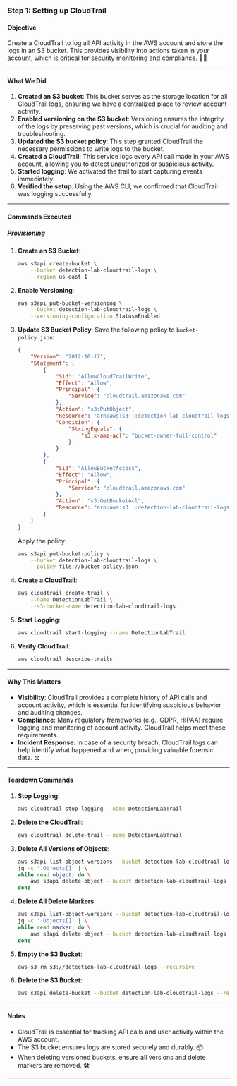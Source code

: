 ### Step 1: Setting up CloudTrail

#### **Objective**
Create a CloudTrail to log all API activity in the AWS account and store the logs in an S3 bucket. This provides visibility into actions taken in your account, which is critical for security monitoring and compliance. 🕵️‍♂️

---

#### **What We Did**

1. **Created an S3 bucket**: This bucket serves as the storage location for all CloudTrail logs, ensuring we have a centralized place to review account activity.
2. **Enabled versioning on the S3 bucket**: Versioning ensures the integrity of the logs by preserving past versions, which is crucial for auditing and troubleshooting.
3. **Updated the S3 bucket policy**: This step granted CloudTrail the necessary permissions to write logs to the bucket.
4. **Created a CloudTrail**: This service logs every API call made in your AWS account, allowing you to detect unauthorized or suspicious activity.
5. **Started logging**: We activated the trail to start capturing events immediately.
6. **Verified the setup**: Using the AWS CLI, we confirmed that CloudTrail was logging successfully.

---

#### **Commands Executed**

##### **Provisioning**

1. **Create an S3 Bucket**:
   ```bash
   aws s3api create-bucket \
       --bucket detection-lab-cloudtrail-logs \
       --region us-east-1
   ```

2. **Enable Versioning**:
   ```bash
   aws s3api put-bucket-versioning \
       --bucket detection-lab-cloudtrail-logs \
       --versioning-configuration Status=Enabled
   ```

3. **Update S3 Bucket Policy**:
   Save the following policy to `bucket-policy.json`:
   ```json
   {
       "Version": "2012-10-17",
       "Statement": [
           {
               "Sid": "AllowCloudTrailWrite",
               "Effect": "Allow",
               "Principal": {
                   "Service": "cloudtrail.amazonaws.com"
               },
               "Action": "s3:PutObject",
               "Resource": "arn:aws:s3:::detection-lab-cloudtrail-logs/AWSLogs/*",
               "Condition": {
                   "StringEquals": {
                       "s3:x-amz-acl": "bucket-owner-full-control"
                   }
               }
           },
           {
               "Sid": "AllowBucketAccess",
               "Effect": "Allow",
               "Principal": {
                   "Service": "cloudtrail.amazonaws.com"
               },
               "Action": "s3:GetBucketAcl",
               "Resource": "arn:aws:s3:::detection-lab-cloudtrail-logs"
           }
       ]
   }
   ```
   Apply the policy:
   ```bash
   aws s3api put-bucket-policy \
       --bucket detection-lab-cloudtrail-logs \
       --policy file://bucket-policy.json
   ```

4. **Create a CloudTrail**:
   ```bash
   aws cloudtrail create-trail \
       --name DetectionLabTrail \
       --s3-bucket-name detection-lab-cloudtrail-logs
   ```

5. **Start Logging**:
   ```bash
   aws cloudtrail start-logging --name DetectionLabTrail
   ```

6. **Verify CloudTrail**:
   ```bash
   aws cloudtrail describe-trails
   ```

---

#### **Why This Matters**

- **Visibility**: CloudTrail provides a complete history of API calls and account activity, which is essential for identifying suspicious behavior and auditing changes.
- **Compliance**: Many regulatory frameworks (e.g., GDPR, HIPAA) require logging and monitoring of account activity. CloudTrail helps meet these requirements.
- **Incident Response**: In case of a security breach, CloudTrail logs can help identify what happened and when, providing valuable forensic data. ⚖️

---

#### **Teardown Commands**

1. **Stop Logging**:
   ```bash
   aws cloudtrail stop-logging --name DetectionLabTrail
   ```

2. **Delete the CloudTrail**:
   ```bash
   aws cloudtrail delete-trail --name DetectionLabTrail
   ```

3. **Delete All Versions of Objects**:
   ```bash
   aws s3api list-object-versions --bucket detection-lab-cloudtrail-logs --query '{Objects: Versions[].{Key: Key, VersionId: VersionId}}' --output json | \
   jq -c '.Objects[]' | \
   while read object; do \
       aws s3api delete-object --bucket detection-lab-cloudtrail-logs --key "$(echo $object | jq -r .Key)" --version-id "$(echo $object | jq -r .VersionId)"; \
   done
   ```

4. **Delete All Delete Markers**:
   ```bash
   aws s3api list-object-versions --bucket detection-lab-cloudtrail-logs --query '{Objects: DeleteMarkers[].{Key: Key, VersionId: VersionId}}' --output json | \
   jq -c '.Objects[]' | \
   while read marker; do \
       aws s3api delete-object --bucket detection-lab-cloudtrail-logs --key "$(echo $marker | jq -r .Key)" --version-id "$(echo $marker | jq -r .VersionId)"; \
   done
   ```

5. **Empty the S3 Bucket**:
   ```bash
   aws s3 rm s3://detection-lab-cloudtrail-logs --recursive
   ```

6. **Delete the S3 Bucket**:
   ```bash
   aws s3api delete-bucket --bucket detection-lab-cloudtrail-logs --region us-east-1
   ```

---

#### **Notes**

- CloudTrail is essential for tracking API calls and user activity within the AWS account.
- The S3 bucket ensures logs are stored securely and durably. 📦
- When deleting versioned buckets, ensure all versions and delete markers are removed. 🛠️

---


